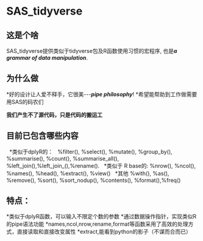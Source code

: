 # SAS_tidyverse

## 这是个啥
SAS_tidyverse提供类似于tidyverse包及R函数使用习惯的宏程序, 也是***a grammar of data manipulation***.

## 为什么做
*好的设计让人爱不释手，它很美---***pipe philosophy***!
*希望能帮助到工作做需要用SAS的码农们

****我们产生不了源代码，只是代码的搬运工****

## 目前已包含哪些内容
   *类似于dplyR的：
   %filter(),  %select(),  %mutate(),  %group_by(),  %summarise(),  %count(), %summarise_all(),  %left_join(),%left_join_(),%rename().
   *类似于 R base的:
   %nrow(),  %ncol(),  %names(),  %head(),  %extract(),  %view()
   *其他
   %with(),  %as(),  %remove(), %sort(),  %sort_nodup(),  %contents(), %format(),%freq()

## 特点：
*类似于dplyR函数，可以输入不限定个数的参数
*通过数据操作指针，实现类似R 的pipe语法功能
*names,ncol,nrow,rename,format等函数采用了高效的处理方式，直接读取和直接改变属性
*extract,能看到python的影子（不谋而合而已）


